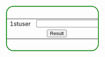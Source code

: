 <!DOCTYPE html>
<html>
<head>
<meta charset="ISO-8859-1">
<title>Index</title>

<style type="text/css">
div{
position: center;
top: 10px;
left: 100px;
width:250px;
height:120px;
border: 2px solid green;
border-radius: 20px;
}
</style>
<script type="text/javascript">
function loginValidation(){
var userName = document.LoginForm.uname.value;
var str=userName.toLowerCase();
var cars = ["rock", "paper", "scissor"];
var m=Math.floor(Math.random() * 3);
var l=cars[m];
while (l==str){
var m=Math.floor(Math.random() * 3);
var l=cars[m];
}
if (str=="rock"){
if (l=="scissor"){
alert("you won");
}
else{
alert("you lost");
}
}
if (str=="paper"){
if (l=="rock"){
alert("you won");
}
else{
alert("you lost");
}
}
if (str=="scissor"){
if (l=="paper"){
alert("you won");
}
else{
alert("you lost");
}
}
}
</script>
</head>
<body>
<form name="LoginForm">
<div>
<br>
<table>
<tr><td>1stuser</td><td> <input type="text" name="uname"/></td></tr>
<tr><td colspan="2" align="Center"><input type="Submit"
value="Result" onClick="loginValidation()"/></td></tr>
</table>
</div>
</form>
</body>
</html>			 
